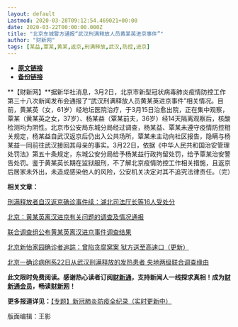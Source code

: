 ```yaml
---
layout: default
Lastmod: 2020-03-28T09:12:54.469021+00:00
date: 2020-03-22T00:00:00.000Z
title: "北京东城警方通报“武汉刑满释放人员黄某英进京事件”"
author: "财新网"
tags: [某益,覃某,黄某,返京,刑满释放,武汉,防控,进京]
---
```


* [**原文链接**](http://china.caixin.com/2020-03-22/101532374.html)
* [**备份链接**](http://archive.ph/O8nKb)


**【财新网】**据新华社消息，3月2日，北京市新型冠状病毒肺炎疫情防控工作第三十八次新闻发布会通报了“武汉刑满释放人员黄某英进京事件”相关情况。目前，黄某英（女，61岁）经地坛医院治疗，于3月15日治愈出院，正在集中观察，覃某（黄某英之女，37岁）、杨某益（覃某前夫，36岁）经14天隔离观察后，核酸检测均为阴性。北京市公安局东城分局经过调查，杨某益、覃某未遵守疫情防控相关规定，杨某益自武汉返京后仍出入公共场所，覃某未主动向社区报告，隐瞒与杨某益一同前往武汉接回其母亲的事实。3月22日，依据《中华人民共和国治安管理处罚法》第五十条规定，东城公安分局给予杨某益行政拘留处罚，给予覃某治安警告处罚。鉴于黄某英长期在监狱服刑，不了解北京疫情防控工作相关措施，且返京后居家未外出，未造成感染他人的风险，公安机关决定对其不追究法律责任。（完）

**相关文章：**

[刑满释放者自汉返京确诊事件续：湖北司法厅长等16人受处分](http://china.caixin.com/2020-03-02/101523043.html)

[北京：黄某英离汉进京有关问题的调查及情况通报](http://china.caixin.com/2020-03-02/101522908.html)

[联合调查组公布黄某英离汉进京事件调查结果](http://china.caixin.com/2020-03-02/101522853.html)

[北京新怡家园确诊者追踪：曾陷贪腐窝案 狱方送至高速口（更新）](http://china.caixin.com/2020-02-28/101521131.html)

[北京一确诊病例系22日从武汉刑满释放的发热患者 央地两级联合调查缘由](http://china.caixin.com/2020-02-27/101520878.html)

**此文限时免费阅读。感谢热心读者订阅[财新通](http://mall.caixin.com/mall/web/product/product.html?id=733&originReferrer=appfree&channelSource=appfree)，支持新闻人一线探求真相！成为[财新通会员](http://mall.caixin.com/mall/web/list/list.html?type=127&originReferrer=appfree&channelSource=appfree)，畅读[财新网](https://datayi.cn/1lnZaaidYRRn)！**

**更多报道详见：**[【专题】新冠肺炎防疫全纪录（实时更新中）](http://m.app.caixin.com/m_topic_detail/1473.html)

版面编辑：王影

